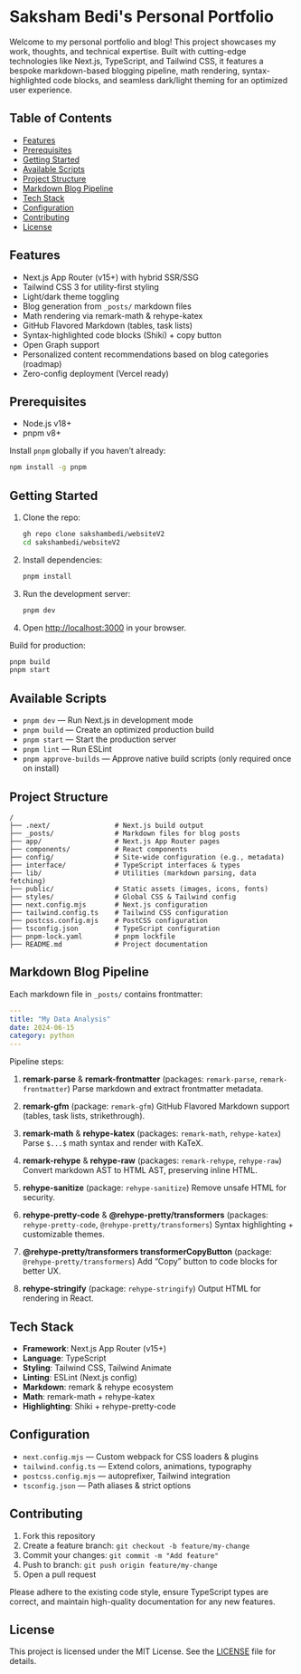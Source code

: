 # Saksham Bedi's Personal Portfolio

Welcome to my personal portfolio and blog! This project showcases my work, thoughts, and technical expertise. Built with cutting-edge technologies like Next.js, TypeScript, and Tailwind CSS, it features a bespoke markdown-based blogging pipeline, math rendering, syntax-highlighted code blocks, and seamless dark/light theming for an optimized user experience.

## Table of Contents

- [Features](#features)
- [Prerequisites](#prerequisites)
- [Getting Started](#getting-started)
- [Available Scripts](#available-scripts)
- [Project Structure](#project-structure)
- [Markdown Blog Pipeline](#markdown-blog-pipeline)
- [Tech Stack](#tech-stack)
- [Configuration](#configuration)
- [Contributing](#contributing)
- [License](#license)

## Features

- Next.js App Router (v15+) with hybrid SSR/SSG
- Tailwind CSS 3 for utility-first styling
- Light/dark theme toggling
- Blog generation from `_posts/` markdown files
- Math rendering via remark-math & rehype-katex
- GitHub Flavored Markdown (tables, task lists)
- Syntax-highlighted code blocks (Shiki) + copy button
- Open Graph support
- Personalized content recommendations based on blog categories (roadmap)
- Zero-config deployment (Vercel ready)

## Prerequisites

- Node.js v18+
- pnpm v8+

Install `pnpm` globally if you haven’t already:

```bash
npm install -g pnpm
```

## Getting Started

1. Clone the repo:

   ```bash
   gh repo clone sakshambedi/websiteV2
   cd sakshambedi/websiteV2
   ```

2. Install dependencies:

   ```bash
   pnpm install
   ```

3. Run the development server:

   ```bash
   pnpm dev
   ```

4. Open [http://localhost:3000](http://localhost:3000) in your browser.

Build for production:

```bash
pnpm build
pnpm start
```

## Available Scripts

- `pnpm dev` — Run Next.js in development mode
- `pnpm build` — Create an optimized production build
- `pnpm start` — Start the production server
- `pnpm lint` — Run ESLint
- `pnpm approve-builds` — Approve native build scripts (only required once on install)

## Project Structure

```
/
├── .next/                # Next.js build output
├── _posts/               # Markdown files for blog posts
├── app/                  # Next.js App Router pages
├── components/           # React components
├── config/               # Site-wide configuration (e.g., metadata)
├── interface/            # TypeScript interfaces & types
├── lib/                  # Utilities (markdown parsing, data fetching)
├── public/               # Static assets (images, icons, fonts)
├── styles/               # Global CSS & Tailwind config
├── next.config.mjs       # Next.js configuration
├── tailwind.config.ts    # Tailwind CSS configuration
├── postcss.config.mjs    # PostCSS configuration
├── tsconfig.json         # TypeScript configuration
├── pnpm-lock.yaml        # pnpm lockfile
├── README.md             # Project documentation
```

## Markdown Blog Pipeline

Each markdown file in `_posts/` contains frontmatter:

```yaml
---
title: "My Data Analysis"
date: 2024-06-15
category: python
---
```

Pipeline steps:

1. **remark-parse** & **remark-frontmatter** (packages: `remark-parse`, `remark-frontmatter`)
   Parse markdown and extract frontmatter metadata.

2. **remark-gfm** (package: `remark-gfm`)
   GitHub Flavored Markdown support (tables, task lists, strikethrough).

3. **remark-math** & **rehype-katex** (packages: `remark-math`, `rehype-katex`)
   Parse `$...$` math syntax and render with KaTeX.

4. **remark-rehype** & **rehype-raw** (packages: `remark-rehype`, `rehype-raw`)
   Convert markdown AST to HTML AST, preserving inline HTML.

5. **rehype-sanitize** (package: `rehype-sanitize`)
   Remove unsafe HTML for security.

6. **rehype-pretty-code** & **@rehype-pretty/transformers** (packages: `rehype-pretty-code`, `@rehype-pretty/transformers`)
   Syntax highlighting + customizable themes.

7. **@rehype-pretty/transformers transformerCopyButton** (package: `@rehype-pretty/transformers`)
   Add “Copy” button to code blocks for better UX.

8. **rehype-stringify** (package: `rehype-stringify`)
   Output HTML for rendering in React.

## Tech Stack

- **Framework**: Next.js App Router (v15+)
- **Language**: TypeScript
- **Styling**: Tailwind CSS, Tailwind Animate
- **Linting**: ESLint (Next.js config)
- **Markdown**: remark & rehype ecosystem
- **Math**: remark-math + rehype-katex
- **Highlighting**: Shiki + rehype-pretty-code

## Configuration

- `next.config.mjs` — Custom webpack for CSS loaders & plugins
- `tailwind.config.ts` — Extend colors, animations, typography
- `postcss.config.mjs` — autoprefixer, Tailwind integration
- `tsconfig.json` — Path aliases & strict options

## Contributing

1. Fork this repository
2. Create a feature branch: `git checkout -b feature/my-change`
3. Commit your changes: `git commit -m "Add feature"`
4. Push to branch: `git push origin feature/my-change`
5. Open a pull request

Please adhere to the existing code style, ensure TypeScript types are correct, and maintain high-quality documentation for any new features.

## License

This project is licensed under the MIT License. See the [LICENSE](LICENSE) file for details.
